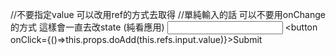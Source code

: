 //不要指定value 可以改用ref的方式去取得
//單純輸入的話 可以不要用onChange的方式 這樣會一直去改state (純看應用)
<input type="text" ref="input"></input> 
<button onClick={()=>this.props.doAdd(this.refs.input.value)}>Submit</button>